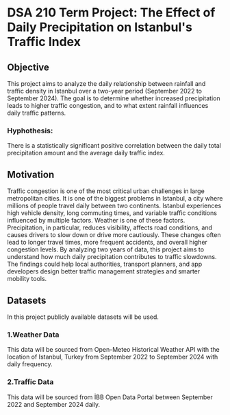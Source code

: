 # DSA 210 Term Project: The Effect of Daily Precipitation on Istanbul's Traffic Index
## Objective
This project aims to analyze the daily relationship between rainfall and traffic density in Istanbul over a two-year period (September 2022 to September 2024).
The goal is to determine whether increased precipitation leads to higher traffic congestion, and to what extent rainfall influences daily traffic patterns.
### Hyphothesis: 
There is a statistically significant positive correlation between the daily total precipitation amount and the average daily traffic index.
## Motivation
Traffic congestion is one of the most critical urban challenges in large metropolitan cities.
It is one of the biggest problems in Istanbul, a city where millions of people travel daily between two continents.
Istanbul experiences high vehicle density, long commuting times, and variable traffic conditions influenced by multiple factors.
Weather is one of these factors. Precipitation, in particular, reduces visibility, affects road conditions, and causes drivers to slow down or drive more cautiously. 
These changes often lead to longer travel times, more frequent accidents, and overall higher congestion levels.
By analyzing two years of data, this project aims to understand how much daily precipitation contributes to traffic slowdowns.
The findings could help local authorities, transport planners, and app developers design better traffic management strategies and smarter mobility tools.
## Datasets
In this project publicly available datasets will be used.
### 1.Weather Data
This data will be sourced from Open-Meteo Historical Weather API with the location of Istanbul, Turkey from September 2022 to September 2024 with daily frequency.
### 2.Traffic Data
This data will be sourced from İBB Open Data Portal between September 2022 and September 2024 daily.
